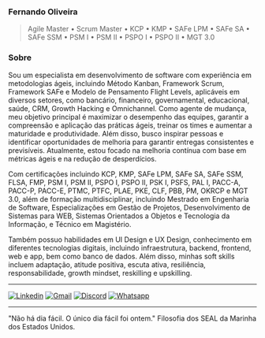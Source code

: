 ### Fernando Oliveira

> Agile Master • Scrum Master • KCP • KMP • SAFe LPM • SAFe SA • SAFe SSM • PSM I • PSM II • PSPO I • PSPO II • MGT 3.0

### Sobre

Sou um especialista em desenvolvimento de software com experiência em metodologias ágeis, incluindo Método Kanban, Framework Scrum, Framework SAFe e Modelo de Pensamento Flight Levels, aplicáveis em diversos setores, como bancário, financeiro, governamental, educacional, saúde, CRM, Growth Hacking e Omnichannel. Como agente de mudança, meu objetivo principal é maximizar o desempenho das equipes, garantir a compreensão e aplicação das práticas ágeis, treinar os times e aumentar a maturidade e produtividade. Além disso, busco inspirar pessoas e identificar oportunidades de melhoria para garantir entregas consistentes e previsíveis. Atualmente, estou focado na melhoria contínua com base em métricas ágeis e na redução de desperdícios.

Com certificações incluindo KCP, KMP, SAFe LPM, SAFe SA, SAFe SSM, FLSA, FMP, PSM I, PSM II, PSPO I, PSPO II, PSK I, PSFS, PAL I, PACC-A, PACC-P, PACC-E, PTMC, PTFC, PLAE, PKE, CLF, PBB, PM, OKRCP e MGT 3.0, além de formação multidisciplinar, incluindo Mestrado em Engenharia de Software, Especializações em Gestão de Projetos, Desenvolvimento de Sistemas para WEB, Sistemas Orientados a Objetos e Tecnologia da Informação, e Técnico em Magistério.

Também possuo habilidades em UI Design e UX Design, conhecimento em diferentes tecnologias digitais, incluindo infraestrutura, backend, frontend, web e app, bem como banco de dados. Além disso, minhas soft skills incluem adaptação, atitude positiva, escuta ativa, resiliência, responsabilidade, growth mindset, reskilling e upskilling.

---
[![Linkedin](https://img.shields.io/badge/-LinkedIn-blue?style=for-the-badge&logo=Linkedin&logoColor=white)](https://www.linkedin.com/in/fernandoinfinite/)
[![Gmail](https://img.shields.io/badge/Gmail-D14836?style=for-the-badge&logo=gmail&logoColor=white)](mailto:fernando.infinite@gmail.com)
[![Discord](https://img.shields.io/badge/Discord-7289DA?style=for-the-badge&logo=discord&logoColor=white)](fernandog#5724)
[![Whatsapp](https://img.shields.io/badge/WhatsApp-25D366?style=for-the-badge&logo=whatsapp&logoColor=white)](https://wa.me/5511991754303)

---


"Não há dia fácil. O único dia fácil foi ontem." Filosofia dos SEAL da Marinha dos Estados Unidos.
